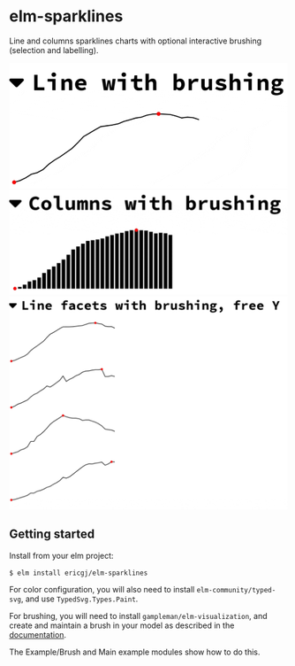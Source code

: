 # elm-sparklines

Line and columns sparklines charts with optional interactive brushing 
(selection and labelling).

![line with brushing](examples/assets/line-with-brushing.gif)
![columns with brushing](examples/assets/columns-with-brushing.gif)
![line facets with brushing](examples/assets/line-facets-with-brushing.gif)

## Getting started

Install from your elm project:

```
$ elm install ericgj/elm-sparklines
```

For color configuration, you will also need to install 
`elm-community/typed-svg`, and use `TypedSvg.Types.Paint`.

For brushing, you will need to install `gampleman/elm-visualization`, and 
create and maintain a brush in your model as described in the
[documentation](https://package.elm-lang.org/packages/gampleman/elm-visualization/latest/Brush).

The Example/Brush and Main example modules show how to do this.


